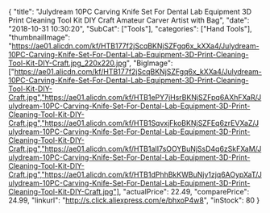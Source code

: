 {
	"title": "Julydream 10PC Carving Knife Set For Dental Lab Equipment  3D Print Cleaning Tool Kit DIY Craft Amateur Carver Artist with Bag",
	"date": "2018-10-31 10:30:20",
	"SubCat": ["Tools"],
	"categories": ["Hand Tools"],
	"thumbnailImage": "https://ae01.alicdn.com/kf/HTB177f2jScqBKNjSZFgq6x_kXXa4/Julydream-10PC-Carving-Knife-Set-For-Dental-Lab-Equipment-3D-Print-Cleaning-Tool-Kit-DIY-Craft.jpg_220x220.jpg",
	"BigImage": ["https://ae01.alicdn.com/kf/HTB177f2jScqBKNjSZFgq6x_kXXa4/Julydream-10PC-Carving-Knife-Set-For-Dental-Lab-Equipment-3D-Print-Cleaning-Tool-Kit-DIY-Craft.jpg","https://ae01.alicdn.com/kf/HTB1ePY7jHsrBKNjSZFpq6AXhFXaR/Julydream-10PC-Carving-Knife-Set-For-Dental-Lab-Equipment-3D-Print-Cleaning-Tool-Kit-DIY-Craft.jpg","https://ae01.alicdn.com/kf/HTB1SqvxjFkoBKNjSZFEq6zrEVXaZ/Julydream-10PC-Carving-Knife-Set-For-Dental-Lab-Equipment-3D-Print-Cleaning-Tool-Kit-DIY-Craft.jpg","https://ae01.alicdn.com/kf/HTB1aII7sOOYBuNjSsD4q6zSkFXaM/Julydream-10PC-Carving-Knife-Set-For-Dental-Lab-Equipment-3D-Print-Cleaning-Tool-Kit-DIY-Craft.jpg","https://ae01.alicdn.com/kf/HTB1dPhhBkKWBuNjy1zjq6AOypXaT/Julydream-10PC-Carving-Knife-Set-For-Dental-Lab-Equipment-3D-Print-Cleaning-Tool-Kit-DIY-Craft.jpg"],
	"actualPrice": 22.49,
	"comparePrice": 24.99,
	"linkurl": "http://s.click.aliexpress.com/e/bhxoP4w8",
	"inStock": 80
}
